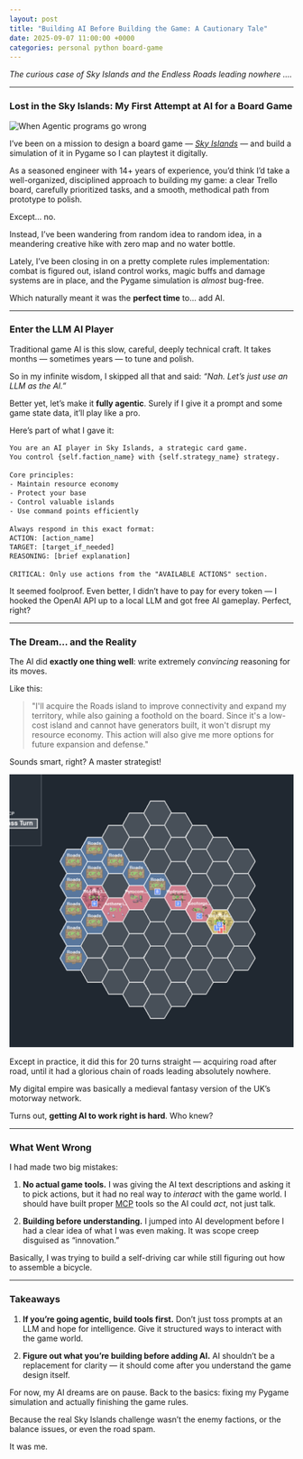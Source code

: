 ```yaml
---
layout: post
title: "Building AI Before Building the Game: A Cautionary Tale"
date: 2025-09-07 11:00:00 +0000
categories: personal python board-game
---
```


_The curious case of Sky Islands and the Endless Roads leading nowhere ...._

---

### Lost in the Sky Islands: My First Attempt at AI for a Board Game

![When Agentic programs go wrong](/assets/agentic_gone_wrong.png)

I’ve been on a mission to design a board game — [*Sky Islands*](https://vanonselenp.github.io/2025/08/21/sky-islands/) — and build a simulation of it in Pygame so I can playtest it digitally.

As a seasoned engineer with 14+ years of experience, you’d think I’d take a well-organized, disciplined approach to building my game: a clear Trello board, carefully prioritized tasks, and a smooth, methodical path from prototype to polish.

Except… no.

Instead, I’ve been wandering from random idea to random idea, in a meandering creative hike with zero map and no water bottle.

Lately, I’ve been closing in on a pretty complete rules implementation: combat is figured out, island control works, magic buffs and damage systems are in place, and the Pygame simulation is *almost* bug-free.

Which naturally meant it was the **perfect time** to… add AI.

---

### Enter the LLM AI Player

Traditional game AI is this slow, careful, deeply technical craft. It takes months — sometimes years — to tune and polish.

So in my infinite wisdom, I skipped all that and said: *“Nah. Let’s just use an LLM as the AI.”*

Better yet, let’s make it **fully agentic**. Surely if I give it a prompt and some game state data, it’ll play like a pro.

Here’s part of what I gave it:

```
You are an AI player in Sky Islands, a strategic card game. 
You control {self.faction_name} with {self.strategy_name} strategy.

Core principles:
- Maintain resource economy
- Protect your base
- Control valuable islands
- Use command points efficiently

Always respond in this exact format:
ACTION: [action_name]
TARGET: [target_if_needed]
REASONING: [brief explanation]

CRITICAL: Only use actions from the "AVAILABLE ACTIONS" section.
```

It seemed foolproof.
Even better, I didn’t have to pay for every token — I hooked the OpenAI API up to a local LLM and got free AI gameplay. Perfect, right?

---

### The Dream… and the Reality

The AI did **exactly one thing well**: write extremely *convincing* reasoning for its moves.

Like this:

> "I'll acquire the Roads island to improve connectivity and expand my territory, while also gaining a foothold on the board. Since it's a low-cost island and cannot have generators built, it won't disrupt my resource economy. This action will also give me more options for future expansion and defense."

Sounds smart, right? A master strategist!

![road to nowhere](/assets/road_to_nowhere.png)

Except in practice, it did this for 20 turns straight — acquiring road after road, until it had a glorious chain of roads leading absolutely nowhere.

My digital empire was basically a medieval fantasy version of the UK’s motorway network.

Turns out, **getting AI to work right is hard**. Who knew?

---

### What Went Wrong

I had made two big mistakes:

1. **No actual game tools.**
   I was giving the AI text descriptions and asking it to pick actions, but it had no real way to *interact* with the game world. I should have built proper [MCP](https://modelcontextprotocol.io/) tools so the AI could *act*, not just talk.

2. **Building before understanding.**
   I jumped into AI development before I had a clear idea of what I was even making. It was scope creep disguised as “innovation.”

Basically, I was trying to build a self-driving car while still figuring out how to assemble a bicycle.

---

### Takeaways

1. **If you’re going agentic, build tools first.**
   Don’t just toss prompts at an LLM and hope for intelligence. Give it structured ways to interact with the game world.

2. **Figure out what you’re building before adding AI.**
   AI shouldn’t be a replacement for clarity — it should come after you understand the game design itself.

For now, my AI dreams are on pause. Back to the basics: fixing my Pygame simulation and actually finishing the game rules.

Because the real Sky Islands challenge wasn’t the enemy factions, or the balance issues, or even the road spam.

It was me.
